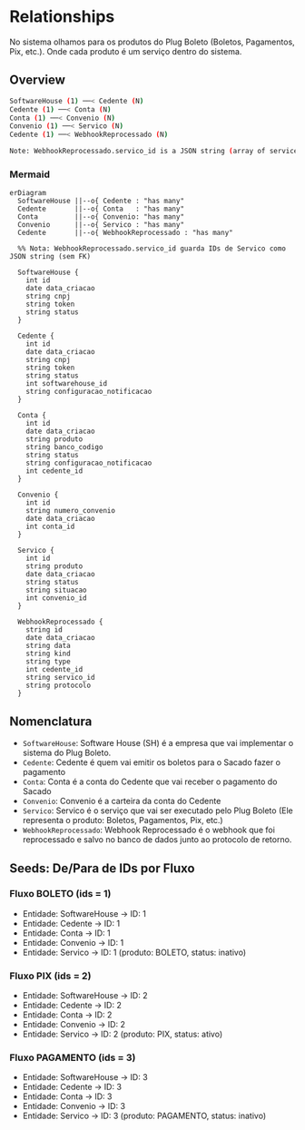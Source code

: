 # Relationships

No sistema olhamos para os produtos do Plug Boleto (Boletos, Pagamentos, Pix, etc.). Onde cada produto é um serviço dentro do sistema.

## Overview

```sh
SoftwareHouse (1) ──< Cedente (N)
Cedente (1) ──< Conta (N)
Conta (1) ──< Convenio (N)
Convenio (1) ──< Servico (N)
Cedente (1) ──< WebhookReprocessado (N)

Note: WebhookReprocessado.servico_id is a JSON string (array of service IDs) and has no FK to Servico directly.
```

### Mermaid

```mermaid
erDiagram
  SoftwareHouse ||--o{ Cedente : "has many"
  Cedente       ||--o{ Conta   : "has many"
  Conta         ||--o{ Convenio: "has many"
  Convenio      ||--o{ Servico : "has many"
  Cedente       ||--o{ WebhookReprocessado : "has many"

  %% Nota: WebhookReprocessado.servico_id guarda IDs de Servico como JSON string (sem FK)

  SoftwareHouse {
    int id
    date data_criacao
    string cnpj
    string token
    string status
  }

  Cedente {
    int id
    date data_criacao
    string cnpj
    string token
    string status
    int softwarehouse_id
    string configuracao_notificacao
  }

  Conta {
    int id
    date data_criacao
    string produto
    string banco_codigo
    string status
    string configuracao_notificacao
    int cedente_id
  }

  Convenio {
    int id
    string numero_convenio
    date data_criacao
    int conta_id
  }

  Servico {
    int id
    string produto
    date data_criacao
    string status
    string situacao
    int convenio_id
  }

  WebhookReprocessado {
    string id
    date data_criacao
    string data
    string kind
    string type
    int cedente_id
    string servico_id
    string protocolo
  }
```

## Nomenclatura

- `SoftwareHouse`: Software House (SH) é a empresa que vai implementar o sistema do Plug Boleto.
- `Cedente`: Cedente é quem vai emitir os boletos para o Sacado fazer o pagamento
- `Conta`: Conta é a conta do Cedente que vai receber o pagamento do Sacado
- `Convenio`: Convenio é a carteira da conta do Cedente
- `Servico`: Servico é o serviço que vai ser executado pelo Plug Boleto (Ele representa o produto: Boletos, Pagamentos, Pix, etc.)
- `WebhookReprocessado`: Webhook Reprocessado é o webhook que foi reprocessado e salvo no banco de dados junto ao protocolo de retorno.

## Seeds: De/Para de IDs por Fluxo

### Fluxo BOLETO (ids = 1)

- Entidade: SoftwareHouse → ID: 1
- Entidade: Cedente → ID: 1
- Entidade: Conta → ID: 1
- Entidade: Convenio → ID: 1
- Entidade: Servico → ID: 1 (produto: BOLETO, status: inativo)

### Fluxo PIX (ids = 2)

- Entidade: SoftwareHouse → ID: 2
- Entidade: Cedente → ID: 2
- Entidade: Conta → ID: 2
- Entidade: Convenio → ID: 2
- Entidade: Servico → ID: 2 (produto: PIX, status: ativo)

### Fluxo PAGAMENTO (ids = 3)

- Entidade: SoftwareHouse → ID: 3
- Entidade: Cedente → ID: 3
- Entidade: Conta → ID: 3
- Entidade: Convenio → ID: 3
- Entidade: Servico → ID: 3 (produto: PAGAMENTO, status: inativo)
